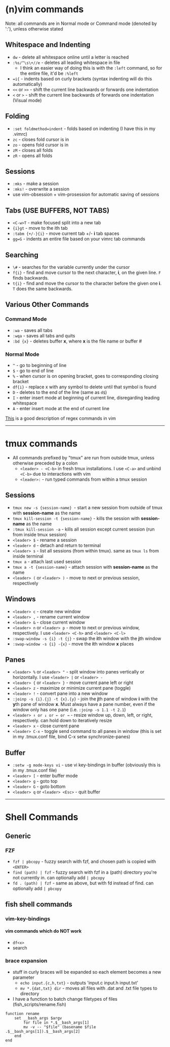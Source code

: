 # (n)vim commands
Note: all commands are in Normal mode or Command mode (denoted by ':'), unless otherwise stated
## Whitespace and Indenting
* `dw` - delete all whitespace online until a letter is reached
* `:%s/^\s\+//e` - deletes all leading whitespace in file
  * I think an easier way of doing this is with the `:left` command, so for the entire file, it'd be `:%left`
* `=i{` - indents based on curly brackets (syntax indenting will do this automatically)
* `<<` or `>>` - shift the current line backwards or forwards one indentation
* `<` or `>` - shift the current line backwards of forwards one indentation (Visual mode)

## Folding
* `:set foldmethod=indent` - folds based on indenting (I have this in my .vimrc)
* `zc` - closes fold cursor is in
* `zo` - opens fold cursor is in
* `zM` - closes all folds
* `zR` - opens all folds

## Sessions
* `:mks` - make a session
* `:mks!` - overwrite a session
* use vim-obsession + vim-prosession for automatic saving of sessions

## Tabs (USE BUFFERS, NOT TABS)
* `<C-w>T` - make focused split into a new tab
* `{i}gt` - move to the ith tab
* `:tabm {+/-}{i}` - move current tab +/- **i** tab spaces
* `gg=G` - indents an entire file based on your vimrc tab commands

## Searching
* `\#` - searches for the variable currently under the cursor
* `f{i}` - find and move cursor to the next character, **i**, on the given line. `F` finds backwards.
* `t{i}` - find and move the cursor to the character before the given one **i**. `T` does the same backwards.

## Various Other Commands
### Command Mode
* `:wa` - saves all tabs
* `:wqa` - saves all tabs and quits
* `:bd {x}` - deletes buffer **x**, where **x** is the file name or buffer \#

### Normal Mode
* `^` - go to beginning of line
* `$` - go to end of line
* `%` - when cursor is on opening bracket, goes to corresponding closing bracket
* `df{i}` - replace x with any symbol to delete until that symbol is found
* `D` - deletes to the end of the line (same as `d$`)
* `I` - enter insert mode at beginning of current line, disregarding leading whitespace
* `A` - enter insert mode at the end of current line

[This](http://vimregex.com/#pattern) is a good description of regex commands in vim

---

# tmux commands
* All commands prefixed by "tmux" are run from outside tmux, unless otherwise preceded by a colon
  * `<leader> - <C-b>` in fresh tmux installations. I use `<C-a>` and unbind `<C-b>` due to interactions with vim
  * `<leader>:` - run typed commands from within a tmux session

## Sessions
* `tmux new -s {session-name} `- start a new session from outside of tmux with **session-name** as the name
* `tmux kill-session -t {session-name}` - kills the session with **session-name** as the name
* `:tmux kill-session -a` - kills all session except current session (run from inside tmux session)
* `<leader> $` - rename a session
* `<leader> d` - detach and return to terminal
* `<leader> s` - list all sessions (from within tmux). same as `tmux ls` from inside terminal
* `tmux a` - attach last used session
* `tmux a -t {session-name}` - attach session with **session-name** as the name
* `<leader> (` or `<leader> )` - move to next or previous session, respectively

## Windows
* `<leader> c` - create new window
* `<leader> ,` - rename current window
* `<leader> &` - close current window
* `<leader> n` or `<leader> p` - move to next or previous window, respectively. I use `<leader> <C-h>` and `<leader> <C-l>`
* `:swap-window -s {i} -t {j}` - swap the **i**th window with the **j**th window
* `:swap-window -s {i} -{x}` - move the **i**th window **x** places

## Panes
* `<leader> %` or `<leader> "` - split window into panes vertically or horizontally. I use `<leader> |` or `<leader> -`
* `<leader> {` or `<leader> }` - move current pane left or right
* `<leader> z` - maximize or minimize current pane (toggle)
* `<leader> !` - convert pane into a new window
* `:joinp -s {i}.{j} -t {x}.{y}` - join the **j**th pane of window **i** with the **y**th pane of window **x**. Must always have a pane number, even if the window only has one pane (i.e. `:joinp -s 1.1 -t 2.1`)
* `<leader> ↑ or ↓ or ← or →` - resize window up, down, left, or right, respectively. can hold down <Ctrl> to iteratively resize
* `<leader> x` - close current pane
* `<leader> C-x` - toggle send command to all panes in window (this is set in my .tmux.conf file, bind C-x setw synchronize-panes)

## Buffer
* `:setw -g mode-keys vi` - use vi key-bindings in buffer (obviously this is in my .tmux.conf file)
* `<leader> [` - enter buffer mode
* `<leader> g` - goto top
* `<leader> G` - goto bottom
* `<leader> q` or `<leader> <Esc>` - quit buffer 

---

# Shell Commands
## Generic
### FZF
* `fzf | pbcopy` - fuzzy search with fzf, and chosen path is copied with `<ENTER>`
* `find (path) | fzf` - fuzzy search with fzf in a (path) directory you're not currently in. can optionally add `| pbcopy`
* `fd . (path) | fzf` - same as above, but with fd instead of find. can optionally add `| pbcopy`

## fish shell commands
### vim-key-bindings
#### vim commands which do NOT work
* `df<x>`
* search

### brace expansion
* stuff in curly braces will be expanded so each element becomes a new parameter
  * `echo input.{c,h,txt}` - outputs 'input.c input.h input.txt'
  * `mv *.{dat,txt} dir` - moves all files with .dat and .txt file types to directory
* I have a function to batch change filetypes of files (fish_scripts/rename.fish)

```fish
function rename
    set __bash_args $argv
        for file in *.$__bash_args[1]
        mv -v -- "$file" (basename $file .$__bash_args[1]).$__bash_args[2]
    end
end
```
